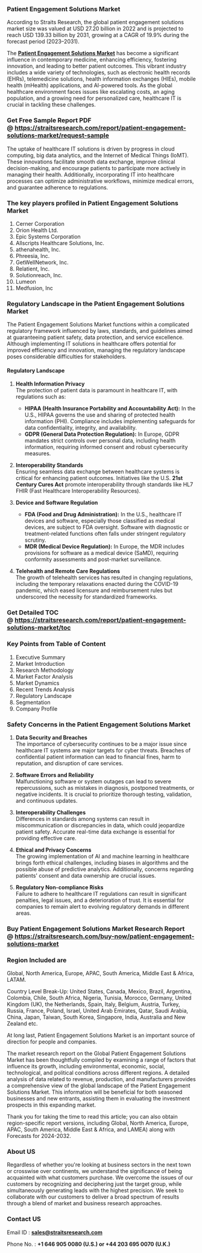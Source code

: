 <h3>Patient Engagement Solutions Market</h3>
<p>According to Straits Research, the global patient engagement solutions market size was valued at USD 27.20 billion in 2022 and is projected to reach USD 139.33 billion by 2031, growing at a CAGR of 19.9% during the forecast period (2023–2031).</p>
<p>The <strong><a href=https://straitsresearch.com/report/patient-engagement-solutions-market>Patient Engagement Solutions Market</a></strong> has become a significant influence in contemporary medicine, enhancing efficiency, fostering innovation, and leading to better patient outcomes. This vibrant industry includes a wide variety of technologies, such as electronic health records (EHRs), telemedicine solutions, health information exchanges (HIEs), mobile health (mHealth) applications, and AI-powered tools. As the global healthcare environment faces issues like escalating costs, an aging population, and a growing need for personalized care, healthcare IT is crucial in tackling these challenges.</p>
<h3><strong>Get Free Sample Report PDF @&nbsp;<a href=https://straitsresearch.com/report/patient-engagement-solutions-market/request-sample>https://straitsresearch.com/report/patient-engagement-solutions-market/request-sample</a></strong></h3>
<div>
<div dir="""" data-message-author-role="""" data-message-id="""" data-message-model-slug="""">
<div>
<p>The uptake of healthcare IT solutions is driven by progress in cloud computing, big data analytics, and the Internet of Medical Things (IoMT). These innovations facilitate smooth data exchange, improve clinical decision-making, and encourage patients to participate more actively in managing their health. Additionally, incorporating IT into healthcare processes can optimize administrative workflows, minimize medical errors, and guarantee adherence to regulations.</p>
<h3><strong>The key players profiled in&nbsp;Patient Engagement Solutions Market</strong></h3>
</div>
<div>
<p><ol>
<li>Cerner Corporation</li>
<li>Orion Health Ltd.</li>
<li>Epic Systems Corporation</li>
<li>Allscripts Healthcare Solutions, Inc.</li>
<li>athenahealth, Inc.</li>
<li>Phreesia, Inc.</li>
<li>GetWellNetwork, Inc.</li>
<li>Relatient, Inc.</li>
<li>Solutionreach, Inc.</li>
<li>Lumeon</li>
<li>Medfusion, Inc</li>
</ol></p>
<h3>Regulatory Landscape in the&nbsp;Patient Engagement Solutions Market</h3>
<p>The Patient Engagement Solutions Market functions within a complicated regulatory framework influenced by laws, standards, and guidelines aimed at guaranteeing patient safety, data protection, and service excellence. Although implementing IT solutions in healthcare offers potential for improved efficiency and innovation, managing the regulatory landscape poses considerable difficulties for stakeholders.</p>
<h4><strong>Regulatory Landscape</strong></h4>
<ol>
<li>
<p><strong>Health Information Privacy</strong><br />The protection of patient data is paramount in healthcare IT, with regulations such as:</p>
<ul>
<li><strong>HIPAA (Health Insurance Portability and Accountability Act):</strong> In the U.S., HIPAA governs the use and sharing of protected health information (PHI). Compliance includes implementing safeguards for data confidentiality, integrity, and availability.</li>
<li><strong>GDPR (General Data Protection Regulation):</strong> In Europe, GDPR mandates strict controls over personal data, including health information, requiring informed consent and robust cybersecurity measures.</li>
</ul>
</li>
<li>
<p><strong>Interoperability Standards</strong><br />Ensuring seamless data exchange between healthcare systems is critical for enhancing patient outcomes. Initiatives like the U.S. <strong>21st Century Cures Act</strong> promote interoperability through standards like HL7 FHIR (Fast Healthcare Interoperability Resources).</p>
</li>
<li>
<p><strong>Device and Software Regulation</strong></p>
<ul>
<li><strong>FDA (Food and Drug Administration):</strong> In the U.S., healthcare IT devices and software, especially those classified as medical devices, are subject to FDA oversight. Software with diagnostic or treatment-related functions often falls under stringent regulatory scrutiny.</li>
<li><strong>MDR (Medical Device Regulation):</strong> In Europe, the MDR includes provisions for software as a medical device (SaMD), requiring conformity assessments and post-market surveillance.</li>
</ul>
</li>
<li>
<p><strong>Telehealth and Remote Care Regulations</strong><br />The growth of telehealth services has resulted in changing regulations, including the temporary relaxations enacted during the COVID-19 pandemic, which eased licensure and reimbursement rules but underscored the necessity for standardized frameworks.</p>
</li>
</ol>
<h3>Get Detailed TOC @&nbsp;<a href=https://straitsresearch.com/report/patient-engagement-solutions-market/toc>https://straitsresearch.com/report/patient-engagement-solutions-market/toc</a></h3>
<h3><strong>Key Points from Table of Content</strong></h3>
<ol>
<li>Executive Summary</li>
<li>Market Introduction</li>
<li>Research Methodology</li>
<li>Market Factor Analysis</li>
<li>Market Dynamics</li>
<li>Recent Trends Analysis</li>
<li>Regulatory Landscape</li>
<li>Segmentation</li>
<li>Company Profile</li>
</ol>
<h3>Safety Concerns in the&nbsp;Patient Engagement Solutions Market</h3>
<ol>
<li>
<p><strong>Data Security and Breaches</strong><br />The importance of cybersecurity continues to be a major issue since healthcare IT systems are major targets for cyber threats. Breaches of confidential patient information can lead to financial fines, harm to reputation, and disruption of care services.</p>
</li>
<li>
<p><strong>Software Errors and Reliability</strong><br />Malfunctioning software or system outages can lead to severe repercussions, such as mistakes in diagnosis, postponed treatments, or negative incidents. It is crucial to prioritize thorough testing, validation, and continuous updates.</p>
</li>
<li>
<p><strong>Interoperability Challenges</strong><br />Differences in standards among systems can result in miscommunication or discrepancies in data, which could jeopardize patient safety. Accurate real-time data exchange is essential for providing effective care.</p>
</li>
<li>
<p><strong>Ethical and Privacy Concerns</strong><br />The growing implementation of AI and machine learning in healthcare brings forth ethical challenges, including biases in algorithms and the possible abuse of predictive analytics. Additionally, concerns regarding patients' consent and data ownership are crucial issues.</p>
</li>
<li>
<p><strong>Regulatory Non-compliance Risks</strong><br />Failure to adhere to healthcare IT regulations can result in significant penalties, legal issues, and a deterioration of trust. It is essential for companies to remain alert to evolving regulatory demands in different areas.</p>
</li>
</ol>
<h3>Buy Patient Engagement Solutions Market Research Report @&nbsp;<strong><a href=https://straitsresearch.com/buy-now/patient-engagement-solutions-market>https://straitsresearch.com/buy-now/patient-engagement-solutions-market</a></strong></h3>
<h3>Region Included are</h3>
<p>Global, North America, Europe, APAC, South America, Middle East &amp; Africa, LATAM.</p>
<p>Country Level Break-Up: United States, Canada, Mexico, Brazil, Argentina, Colombia, Chile, South Africa, Nigeria, Tunisia, Morocco, Germany, United Kingdom (UK), the Netherlands, Spain, Italy, Belgium, Austria, Turkey, Russia, France, Poland, Israel, United Arab Emirates, Qatar, Saudi Arabia, China, Japan, Taiwan, South Korea, Singapore, India, Australia and New Zealand etc.</p>
<p>At long last, Patient Engagement Solutions Market is an important source of direction for people and companies.</p>
<p>The market research report on the Global Patient Engagement Solutions Market has been thoughtfully compiled by examining a range of factors that influence its growth, including environmental, economic, social, technological, and political conditions across different regions. A detailed analysis of data related to revenue, production, and manufacturers provides a comprehensive view of the global landscape of the Patient Engagement Solutions Market.&nbsp;<span data-preserver-spaces="""">This information will be beneficial for both seasoned businesses and new entrants, assisting them in evaluating the investment prospects in this expanding market.</span></p>
<p><span data-preserver-spaces="""">Thank you for taking the time to read this article; you can also obtain region-specific report versions, including Global, North America, Europe, APAC, South America, Middle East &amp; Africa, and LAMEA) along with Forecasts for 2024-2032.</span></p>
<h3>About US</h3>
<p>Regardless of whether you're looking at business sectors in the next town or crosswise over continents, we understand the significance of being acquainted with what customers purchase. We overcome the issues of our customers by recognizing and deciphering just the target group, while simultaneously generating leads with the highest precision. We seek to collaborate with our customers to deliver a broad spectrum of results through a blend of market and business research approaches.</p>
<h3>Contact US</h3>
<p>Email ID :&nbsp;<strong><a href=mailto:sales@straitsresearch.com>sales@straitsresearch.com</a></strong></p>
<p>Phone No. :&nbsp;<strong>+1 646 905 0080 (U.S.) or&nbsp;+44 203 695 0070 (U.K.)<br /></strong></p>
</div>
</div>
</div>
